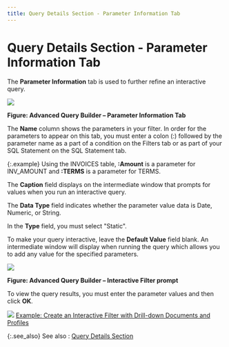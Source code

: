 ```yaml
---
title: Query Details Section - Parameter Information Tab
---
```


# Query Details Section - Parameter Information Tab


The **Parameter Information**  tab is used to further refine an interactive query.


![]({{site.utl_baseurl}}/img/aqb_parameter_information_tab_ut.gif)


**Figure: Advanced Query Builder – Parameter Information  Tab**


The **Name** column shows  the parameters in your filter. In order for the parameters to appear on  this tab, you must enter a colon (:) followed by the parameter name as  a part of a condition on the Filters tab or as part of your SQL Statement  on the SQL Statement tab.


{:.example}
Using the INVOICES table, **:Amount**  is a parameter for INV\_AMOUNT and **:TERMS**  is a parameter for TERMS.


The **Caption** field  displays on the intermediate window that prompts for values when you run  an interactive query.


The **Data Type** field  indicates whether the parameter value data is Date, Numeric, or String.


In the **Type** field,  you must select "Static".


To make your query interactive, leave the **Default 
 Value** field blank. An intermediate window will display when running  the query which allows you to add any value for the specified parameters.


![]({{site.utl_baseurl}}/img/aqb_interactive_filter_prompt.gif)


**Figure: Advanced Query Builder – Interactive  Filter prompt**


To view the query results, you must enter the parameter values  and then click **OK**.


![]({{site.utl_baseurl}}/img/lens.gif) [Example:  Create an Interactive Filter with Drill-down Documents and Profiles]({{site.utl_baseurl}}/other-utilities/the-advanced-query-builder/example_create_an_interactive_filter_ut.html)


{:.see_also}
See also
: [Query  Details Section]({{site.utl_baseurl}}/misc/query_builder_query_details_section.html)
